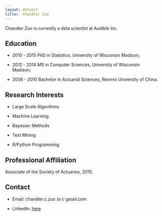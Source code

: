 ```yaml
---
layout: default 
title:  Chandler Zuo
---
```


Chandler Zuo is currently a data scientist at Audible Inc. 

## Education  

 -  2010 - 2015        PhD in Statistics, University of Wisconsin Madison;

 -  2012 - 2014       MS in Computer Sciences, University of Wisconsin Madison;

 -  2006 - 2010       Bachelor in Actuarial Sciences, Renmin Unviersity of China.

## Research Interests

 -  Large Scale Algorithms

 -  Machine Learning

 -  Bayesian Methods

 -  Text Mining

 -  R/Python Programming

## Professional Affiliation

Associate of the Society of Actuaries, 2015.

## Contact

 - Email: chandler.c.zuo /a t/ gmail.com

 - LinkedIn: [here](https://www.linkedin.com/pub/chandler-zuo-ph-d-asa/53/501/bb)